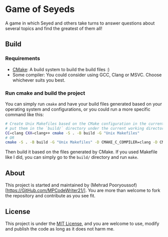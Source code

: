 Game of Seyeds
==============

A game in which Seyed and others take turns to answer questions about several topics and
find the greatest of them all!

Build
-----

### Requirements

+ [CMake](https://cmake.org/): A build system to build the build files :)
+ Some compiler: You could consider using GCC, Clang or MSVC. Choose whichever suits
  you best.

### Run cmake and build the project

You can simply run `cmake` and have your build files generated based on your operating
system and configurations, or you could run a more specific command like this:

```bash
# Create Unix Makefiles based on the CMake configuration in the current directory and
# put them in the `build/` directory under the current working directory and use clang
CC=clang CXX=clang++ cmake -S . -B build -G "Unix Makefiles"
# OR
cmake -S . -B build -G "Unix Makefiles" -D CMAKE_C_COMPILER=clang -D CMAKE_CXX_COMPILER=clang++
```

Then build it based on the files generated by CMake. If you used Makefile like I did,
you can simply go to the `build/` directory and run `make`.

About
-----

This project is started and maintained by (Mehrad Pooryoussof)[https://GitHub.com/MPCodeWriter21/].
You are more than welcome to fork the repository and contribute as you see fit.

License
-------

This project is under the [MIT License](LICENSE), and you are welcome to use, modify and
publish the code as long as it does not harm me.
